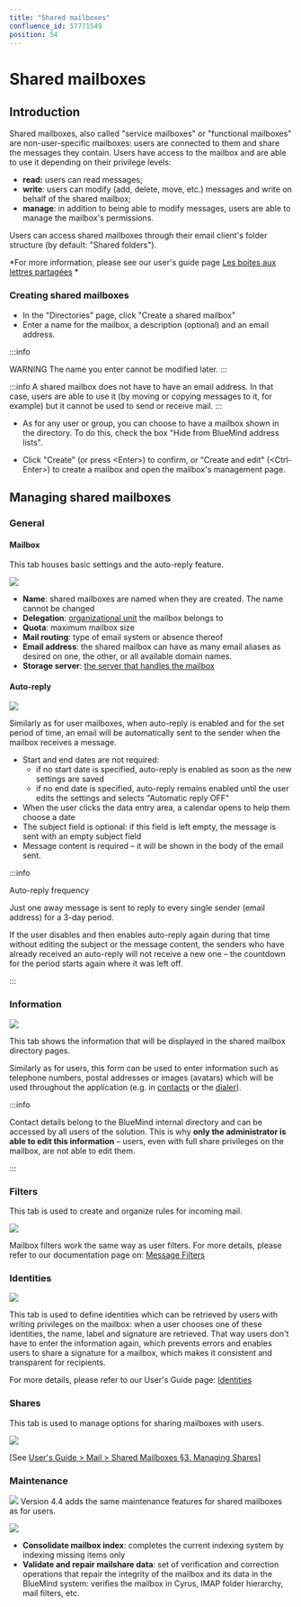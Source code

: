 ```yaml
---
title: "Shared mailboxes"
confluence_id: 57771549
position: 54
---
```

# Shared mailboxes


## Introduction

Shared mailboxes, also called "service mailboxes" or "functional mailboxes" are non-user-specific mailboxes: users are connected to them and share the messages they contain.
Users have access to the mailbox and are able to use it depending on their privilege levels:

- **read:** users can read messages;
- **write**: users can modify (add, delete, move, etc.) messages and write on behalf of the shared mailbox;
- **manage**: in addition to being able to modify messages, users are able to manage the mailbox's permissions.


Users can access shared mailboxes through their email client's folder structure (by default: "Shared folders").

*For more information, please see our user's guide page [Les boites aux lettres partagées](/Guide_de_l_utilisateur/La_messagerie/Les_boites_aux_lettres_partagées/) *


### Creating shared mailboxes

- In the "Directories" page, click "Create a shared mailbox"
- Enter a name for the mailbox, a description (optional) and an email address.


:::info

WARNING
The name you enter cannot be modified later.
:::


:::info
A shared mailbox does not have to have an email address. In that case, users are able to use it (by moving or copying messages to it, for example) but it cannot be used to send or receive mail.
:::

- As for any user or group, you can choose to have a mailbox shown in the directory. To do this, check the box "Hide from BlueMind address lists".


- Click "Create" (or press &lt;Enter>) to confirm, or "Create and edit" (&lt;Ctrl-Enter>) to create a mailbox and open the mailbox's management page.


## Managing shared mailboxes

### General

#### Mailbox

This tab houses basic settings and the auto-reply feature.

![](../../attachments/57771549/66096496.png)

- **Name**: shared mailboxes are named when they are created. The name cannot be changed 
- **Delegation**: [organizational unit](/Guide_de_l_administrateur/Gestion_des_entites/Utilisateurs/L_administration_déléguée/) the mailbox belongs to
- **Quota**: maximum mailbox size
- **Mail routing**: type of email system or absence thereof
- **Email address**: the shared mailbox can have as many email aliases as desired on one, the other, or all available domain names.
- **Storage server**: [the server that handles the mailbox](/Guide_d_installation/Installation/Installation_avec_répartition_des_données_sur_plusieurs_serveurs/)


#### Auto-reply

![](../../attachments/57771549/66096495.png)

Similarly as for user mailboxes, when auto-reply is enabled and for the set period of time, an email will be automatically sent to the sender when the mailbox receives a message.

- Start and end dates are not required:
    - if no start date is specified, auto-reply is enabled as soon as the new settings are saved
    - if no end date is specified, auto-reply remains enabled until the user edits the settings and selects "Automatic reply OFF"
- When the user clicks the data entry area, a calendar opens to help them choose a date
- The subject field is optional: if this field is left empty, the message is sent with an empty subject field
- Message content is required – it will be shown in the body of the email sent.


:::info

Auto-reply frequency

Just one away message is sent to reply to every single sender (email address) for a 3-day period.

If the user disables and then enables auto-reply again during that time without editing the subject or the message content, the senders who have already received an auto-reply will not receive a new one – the countdown for the period starts again where it was left off.

:::

### Information

![](../../attachments/57771549/66096494.png)

This tab shows the information that will be displayed in the shared mailbox directory pages.

Similarly as for users, this form can be used to enter information such as telephone numbers, postal addresses or images (avatars) which will be used throughout the application (e.g. in [contacts](https://forge.bluemind.net/confluence/display/DA/.Les+contacts+vBM-4.0) or the [dialer](https://forge.bluemind.net/confluence/display/DA/.La+telephonie+vBM-4.0)).


:::info

Contact details belong to the BlueMind internal directory and can be accessed by all users of the solution. This is why **only the administrator is able to edit this information** – users, even with full share privileges on the mailbox, are not able to edit them.

:::

### Filters

This tab is used to create and organize rules for incoming mail.

![](../../attachments/57771549/66096493.png)

Mailbox filters work the same way as user filters. For more details, please refer to our documentation page on: [Message Filters](/Guide_de_l_utilisateur/La_messagerie/Les_filtres_de_messages/)

### Identities

![](../../attachments/57771549/66096492.png)

This tab is used to define identities which can be retrieved by users with writing privileges on the mailbox: when a user chooses one of these identities, the name, label and signature are retrieved. That way users don't have to enter the information again, which prevents errors and enables users to share a signature for a mailbox, which makes it consistent and transparent for recipients.

For more details, please refer to our User's Guide page: [Identities](/Guide_de_l_utilisateur/La_messagerie/Les_identités/)

### Shares

This tab is used to manage options for sharing mailboxes with users.

![](../../attachments/57771549/66096491.png)

[See [User's Guide > Mail > Shared Mailboxes §3. Managing Shares](/Guide_de_l_utilisateur/La_messagerie/Les_boites_aux_lettres_partagées/)]

### Maintenance

![](../../attachments/57770017/66096239.png) Version 4.4 adds the same maintenance features for shared mailboxes as for users.

![](../../attachments/57771549/66096490.png)

- **Consolidate mailbox index**: completes the current indexing system by indexing missing items only
- **Validate and repair mailshare data**: set of verification and correction operations that repair the integrity of the mailbox and its data in the BlueMind system: verifies the mailbox in Cyrus, IMAP folder hierarchy, mail filters, etc.


